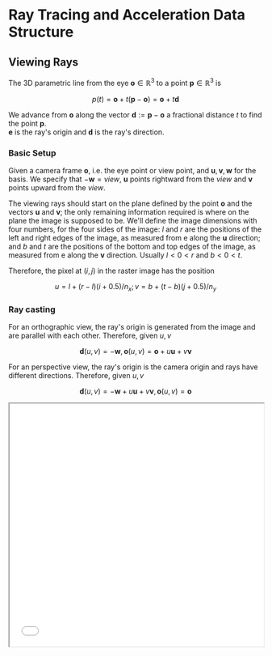 # Ray Tracing and Acceleration Data Structure

## Viewing Rays

The 3D parametric line from the eye $\mathbf o\in\mathbb R^3$ to a point $\mathbf p\in\mathbb R^3$ is 

$$p(t) = \mathbf o + t(\mathbf p-\mathbf o) = \mathbf o + t \mathbf d$$

We advance from $\mathbf o$ along the vector $\mathbf d := \mathbf p-\mathbf o$ a fractional distance $t$ to find the point $\mathbf p$.  
$\mathbf e$ is the ray's origin and $\mathbf d$ is the ray's direction. 

### Basic Setup

Given a camera frame $\mathbf o$, i.e. the eye point or view point, and $\mathbf u, \mathbf v, \mathbf w$ for the basis. We specify that $-\mathbf w = view$, $\mathbf u$ points rightward from the $view$ and $\mathbf v$ points upward from the $view$. 

The viewing rays should start on the plane defined by the point $\mathbf o$ and the vectors $\mathbf u$ and $\mathbf v$; the only remaining information required is where on the plane the image is supposed to be. We'll define the image dimensions with four numbers,
for the four sides of the image: $l$ and $r$ are the positions of the left and right
edges of the image, as measured from e along the $\mathbf u$ direction; and $b$ and $t$ are the
positions of the bottom and top edges of the image, as measured from e along the
$\mathbf v$ direction. Usually $l < 0 < r$ and $b < 0 < t$.

Therefore, the pixel at $(i,j)$ in the raster image has the position 

$$u = l + (r-l)(i+0.5) / n_x; v = b + (t-b)(j + 0.5) / n_y$$

### Ray casting

For an orthographic view, the ray's origin is generated from the image and are parallel with each other. Therefore, given $u,v$

$$\mathbf d(u, v) = -\mathbf w, \mathbf o(u, v) = \mathbf o + u \mathbf u + v\mathbf v$$

For an perspective view, the ray's origin is the camera origin and rays have different directions. Therefore, given $u,v$

$$\mathbf d(u, v)= -\mathbf w + u\mathbf u + v\mathbf v, \mathbf o(u, v) = \mathbf o$$

<iframe src="./assets/camera_model.html" width="100%" height=480 />

## Ray Intersection

In general, we have the each ray as a line 

$$\mathbf r(t) = \mathbf o + t\mathbf d, t\in [0, \infty)$$

For some implicit surface represented by 0-level set $\{\mathbf p \in\mathbb R^3: f(\mathbf p) = 0\}$, we can substitute $\mathbf p = \mathbf r(t)$ and solves for real-positive roots for $t$. 

### Sphere
A sphere is represented by a center $\mathbf c= (x_c, y_c, z_c)$ and radius $r$, where 

$$f(\mathbf p) := \|\mathbf p-\mathbf c\|^2-r^2$$

so we can plug in $\mathbf p=\mathbf o+t\mathbf d$ and obtain the equation 

$$\|\mathbf o+t\mathbf d-\mathbf c\|^2-r^2 = 0$$

Note that this is a quadratic function about $t$, i.e. 

$$\mathbf d^T\mathbf d t^2 + 2\mathbf d^T(\mathbf o-\mathbf c)t + (\mathbf o-\mathbf c)^T(\mathbf o-\mathbf{c}) - r^2 = 0$$

let $A = \mathbf d^T\mathbf d, B = 2\mathbf d^T(\mathbf o-\mathbf c), C = (\mathbf o-\mathbf c)^T(\mathbf o-\mathbf{c}) - r^2$,   
Note that a ray must have two points intersect with a sphere, one point going inside and one going outside.  
Therefore, we need $B^2 - 4AC > 0$ and 

$$t = \frac{-B \pm \sqrt{B^2 - 4AC}}{2A}$$

And the normal vector and unit normal at $p$ is 

$$\mathbf n = \nabla f(\mathbf p) = 2(\mathbf p-\mathbf c), \hat{\mathbf n} = \frac{\mathbf n}{2r}$$

### Plane
A plane can be represented by an arbitrary point $\mathbf p_0$ and its normal $\mathbf n$ as 

$$f(\mathbf p) = (\mathbf p-\mathbf p_0)\cdot \mathbf n$$ 

since any vector lies on the plane should be perpendicular to the plane's normal. Therefore, we want to solve 

\begin{align*}
(\mathbf o+t\mathbf d - \mathbf p_0)\cdot \mathbf n &= 0\\
t &= \frac{(\mathbf p_0 - \mathbf o)^T \mathbf n}{\mathbf d^T\mathbf n}
\end{align*}

and the normal is just $\hat{\mathbf n} = \mathbf n/\|\mathbf n\|$

### Triangle
Triangle can be represented with 3 vertices $\mathbf a, \mathbf b, \mathbf c$, or the 3 corners.  
One way of implementing triangle intersection is to find the intersection point $\mathbf p=\mathbf o+t\mathbf d$ with the plane that the triangle lines on and then decide whether the point is within the triangle. However, we can also use barycentric coordinates where we solves 

$$\mathbf o + t\mathbf d = \mathbf a + \beta(\mathbf b-\mathbf a) + \gamma(\mathbf c-\mathbf a)$$

$$\begin{bmatrix}
x_a - x_b&x_a-x_c &x_d\\
y_a - y_b&y_a-y_c &y_d\\
z_a - z_b&z_a-z_c &z_d
\end{bmatrix}\begin{bmatrix}\beta\\\gamma\\t\end{bmatrix} = \begin{bmatrix}x_a-x_e\\y_a-y_e\\z_a-z_e\end{bmatrix}$$

if exists such $t, \beta, \gamma >0, \beta + \gamma < 1$, then there is an intersection.  
Then, the easiest way to solve such $3\times 3$ matrix is to use Cramer's rule.   
For $Ax = b$ where $A$ is $n\times n$ matrix, denote $A_i = A$ with the $i$th column being replaced by $b$, so that $x_i = \det(A_i) / \det(A)$. 

The normal is the plane's normal, i.e. can be obtained by any two vector's cross product. 

## BVH for ray intersections

[BVH implementations - AABB Tree](../csc418/bvh.md)

### Partition Heuristics 

A good partition aims to minimize the average cost of tracing a ray, which is proportional to the number of objects in the leaf node. Therefore, the average cost for ray tracing a BVH is the average cost of all triangles, weighted by the probability of hitting the object. 

If we assume uniform ray distribution with no occlusions, then the probability should be proportional to the surface area of the object. 